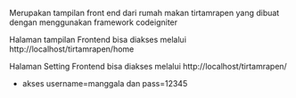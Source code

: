 Merupakan tampilan front end dari rumah makan tirtamrapen yang dibuat dengan menggunakan framework codeigniter

Halaman tampilan Frontend bisa diakses melalui http://localhost/tirtamrapen/home

Halaman Setting Frontend bisa diakses melalui http://localhost/tirtamrapen/

* akses username=manggala dan pass=12345
